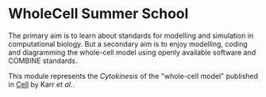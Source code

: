 # WholeCell Summer School

The primary aim is to learn about standards for modelling and simulation in computational biology.  But a secondary aim is to enjoy modelling, coding and diagramming the whole-cell model using openly available software and COMBINE standards.

This module represents the *Cytokinesis* of the "whole-cell model" published in [Cell](http://www.ncbi.nlm.nih.gov/pubmed/22817898) by Karr *et al.*.

